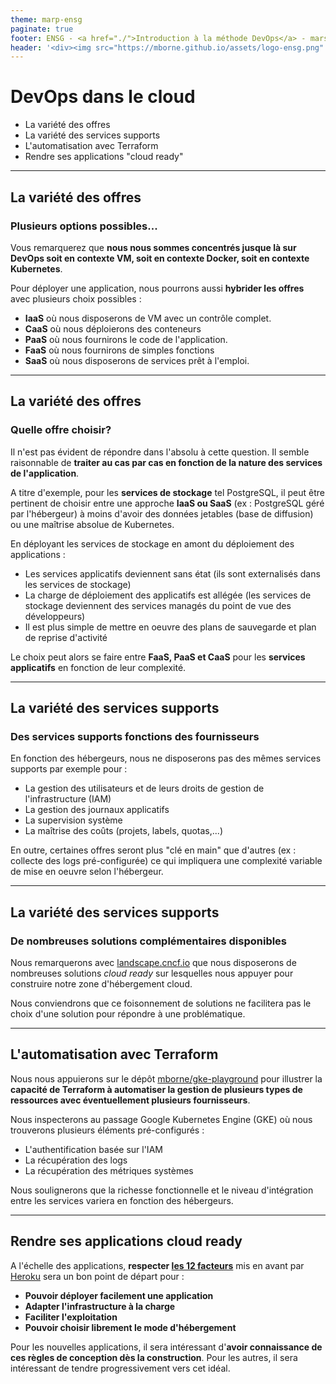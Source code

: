 ```yaml
---
theme: marp-ensg
paginate: true
footer: ENSG - <a href="./">Introduction à la méthode DevOps</a> - mars 2025
header: '<div><img src="https://mborne.github.io/assets/logo-ensg.png" alt="ENSG" height="64px"/></div>'
---
```


# DevOps dans le cloud

* La variété des offres
* La variété des services supports
* L'automatisation avec Terraform
* Rendre ses applications "cloud ready"

---

## La variété des offres

### Plusieurs options possibles...

Vous remarquerez que **nous nous sommes concentrés jusque là sur DevOps soit en contexte VM, soit en contexte Docker, soit en contexte Kubernetes**.

Pour déployer une application, nous pourrons aussi **hybrider les offres** avec plusieurs choix possibles :

* **IaaS** où nous disposerons de VM avec un contrôle complet.
* **CaaS** où nous déploierons des conteneurs
* **PaaS** où nous fournirons le code de l'application.
* **FaaS** où nous fournirons de simples fonctions
* **SaaS** où nous disposerons de services prêt à l'emploi.

---

## La variété des offres

### Quelle offre choisir?

Il n'est pas évident de répondre dans l'absolu à cette question. Il semble raisonnable de **traiter au cas par cas en fonction de la nature des services de l'application**.

A titre d'exemple, pour les **services de stockage** tel PostgreSQL, il peut être pertinent de choisir entre une approche **IaaS ou SaaS** (ex : PostgreSQL géré par l'hébergeur) à moins d'avoir des données jetables (base de diffusion) ou une maîtrise absolue de Kubernetes.

En déployant les services de stockage en amont du déploiement des applications :

* Les services applicatifs deviennent sans état (ils sont externalisés dans les services de stockage)
* La charge de déploiement des applicatifs est allégée (les services de stockage deviennent des services managés du point de vue des développeurs)
* Il est plus simple de mettre en oeuvre des plans de sauvegarde et plan de reprise d'activité

Le choix peut alors se faire entre **FaaS, PaaS et CaaS** pour les **services applicatifs** en fonction de leur complexité.

---

## La variété des services supports

### Des services supports fonctions des fournisseurs

En fonction des hébergeurs, nous ne disposerons pas des mêmes services supports par exemple pour :

* La gestion des utilisateurs et de leurs droits de gestion de l'infrastructure (IAM)
* La gestion des journaux applicatifs
* La supervision système
* La maîtrise des coûts (projets, labels, quotas,...)

En outre, certaines offres seront plus "clé en main" que d'autres (ex : collecte des logs pré-configurée) ce qui impliquera une complexité variable de mise en oeuvre selon l'hébergeur.

---

## La variété des services supports

### De nombreuses solutions complémentaires disponibles

Nous remarquerons avec [landscape.cncf.io](https://landscape.cncf.io/) que nous disposerons de nombreuses solutions *cloud ready* sur lesquelles nous appuyer pour construire notre zone d'hébergement cloud.

Nous conviendrons que ce foisonnement de solutions ne facilitera pas le choix d'une solution pour répondre à une problématique.

---

## L'automatisation avec Terraform

Nous nous appuierons sur le dépôt [mborne/gke-playground](https://github.com/mborne/gke-playground#gke-playground) pour illustrer la **capacité de Terraform à automatiser la gestion de plusieurs types de ressources avec éventuellement plusieurs fournisseurs**.

Nous inspecterons au passage Google Kubernetes Engine (GKE) où nous trouverons plusieurs éléments pré-configurés :

* L'authentification basée sur l'IAM
* La récupération des logs
* La récupération des métriques systèmes

Nous soulignerons que la richesse fonctionnelle et le niveau d'intégration entre les services variera en fonction des hébergeurs.

---

## Rendre ses applications cloud ready

A l'échelle des applications, **respecter [les 12 facteurs](annexe/12-facteurs.html)** mis en avant par [Heroku](https://www.heroku.com/) sera un bon point de départ pour :

* **Pouvoir déployer facilement une application**
* **Adapter l'infrastructure à la charge**
* **Faciliter l'exploitation**
* **Pouvoir choisir librement le mode d'hébergement**

Pour les nouvelles applications, il sera intéressant d'**avoir connaissance de ces règles de conception dès la construction**. Pour les autres, il sera intéressant de tendre progressivement vers cet idéal.
